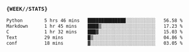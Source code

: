 ### `{WEEK//STATS}` 
<!--START_SECTION:waka-->

```txt
Python        5 hrs 46 mins   ██████████████░░░░░░░░░░░   56.58 %
Markdown      1 hr 45 mins    ████▒░░░░░░░░░░░░░░░░░░░░   17.23 %
C             1 hr 32 mins    ███▓░░░░░░░░░░░░░░░░░░░░░   15.03 %
Text          29 mins         █▒░░░░░░░░░░░░░░░░░░░░░░░   04.86 %
conf          18 mins         ▓░░░░░░░░░░░░░░░░░░░░░░░░   03.05 %
```

<!--END_SECTION:waka-->
